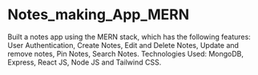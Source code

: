 # Notes_making_App_MERN
Built a notes app using the MERN stack, which has the following features: User Authentication,  Create Notes, Edit and Delete Notes, Update and remove notes, Pin Notes, Search Notes. Technologies Used: MongoDB, Express, React JS, Node JS and Tailwind CSS.
